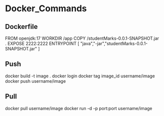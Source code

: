 # Docker_Commands

## Dockerfile
FROM openjdk:17
WORKDIR /app
COPY /studentMarks-0.0.1-SNAPSHOT.jar .
EXPOSE 2222:2222
ENTRYPOINT [ "java","-jar","studentMarks-0.0.1-SNAPSHOT.jar" ]


## Push

docker build -t image .
docker login
docker tag image_id username/image
docker push username/image

## Pull
docker pull username/image
docker run -d -p port:port username/image
